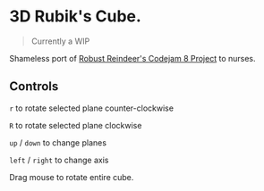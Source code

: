 # 3D Rubik's Cube.
> Currently a WIP

Shameless port of [Robust Reindeer's Codejam 8 Project](https://github.com/bjoseru/pdcj8-robust-reindeer) to nurses.

Controls
--------
`r` to rotate selected plane counter-clockwise

`R` to rotate selected plane clockwise

`up` / `down` to change planes

`left` / `right` to change axis

Drag mouse to rotate entire cube.
